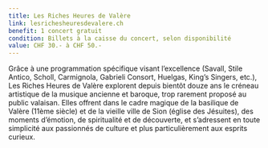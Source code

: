 ```yaml
---
title: Les Riches Heures de Valère
link: lesrichesheuresdevalere.ch
benefit: 1 concert gratuit
condition: Billets à la caisse du concert, selon disponibilité
value: CHF 30.- à CHF 50.-
---
```


Grâce à une programmation
spécifique visant l’excellence
(Savall, Stile Antico, Scholl,
Carmignola, Gabrieli Consort,
Huelgas, King’s Singers, etc.),
Les Riches Heures de Valère
explorent depuis bientôt douze
ans le créneau artistique de la
musique ancienne et baroque,
trop rarement proposé au public
valaisan.
Elles offrent dans le cadre
magique de la basilique de
Valère (11ème siècle) et de la
vieille ville de Sion (église des
Jésuites), des moments d’émotion, de spiritualité et de
découverte, et s’adressent en
toute simplicité aux passionnés
de culture et plus particulièrement aux esprits curieux.
